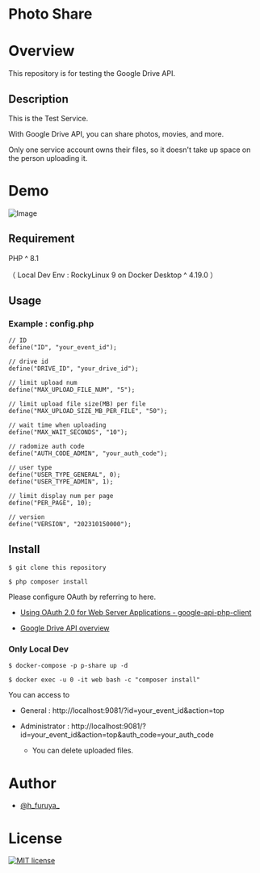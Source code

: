 # Photo Share

# Overview

This repository is for testing the Google Drive API.


## Description

This is the Test Service.

With Google Drive API, you can share photos, movies, and more.

Only one service account owns their files, so it doesn't take up space on the person uploading it.


# Demo

![Image](https://raw.githubusercontent.com/hfuruya/p-share/main/demo-image.gif)

## Requirement

PHP ^ 8.1

（ Local Dev Env : RockyLinux 9 on Docker Desktop ^ 4.19.0 ）


## Usage


### Example : config.php

```config.php
// ID
define("ID", "your_event_id");

// drive id
define("DRIVE_ID", "your_drive_id");

// limit upload num
define("MAX_UPLOAD_FILE_NUM", "5");

// limit upload file size(MB) per file
define("MAX_UPLOAD_SIZE_MB_PER_FILE", "50");

// wait time when uploading
define("MAX_WAIT_SECONDS", "10");

// radomize auth code
define("AUTH_CODE_ADMIN", "your_auth_code");

// user type
define("USER_TYPE_GENERAL", 0);
define("USER_TYPE_ADMIN", 1);

// limit display num per page
define("PER_PAGE", 10);

// version
define("VERSION", "202310150000");
```


## Install

```
$ git clone this repository

$ php composer install
```

Please configure OAuth by referring to here.

* [Using OAuth 2.0 for Web Server Applications - google-api-php-client](https://github.com/googleapis/google-api-php-client/blob/main/docs/oauth-web.md)

* [Google Drive API overview](https://developers.google.com/drive/api/guides/about-sdk)

### Only Local Dev

```
$ docker-compose -p p-share up -d

$ docker exec -u 0 -it web bash -c "composer install"
```

You can access to 

* General : http://localhost:9081/?id=your_event_id&action=top

* Administrator : http://localhost:9081/?id=your_event_id&action=top&auth_code=your_auth_code
    * You can delete uploaded files.

# Author

* [@h_furuya_](https://x.com/h_furuya_)

# License

[![MIT license](https://img.shields.io/badge/License-MIT-blue.svg)](https://opensource.org/licenses/mit-license.php)
